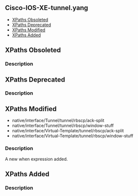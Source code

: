 ## Cisco-IOS-XE-tunnel.yang


- [XPaths Obsoleted](#xpaths-obsoleted)
- [XPaths Deprecated](#xpaths-deprecated)
- [XPaths Modified](#xpaths-modified)
- [XPaths Added](#xpaths-added)

## XPaths Obsoleted

### Description

## XPaths Deprecated

### Description

## XPaths Modified

- native/interface/Tunnel/tunnel/rbscp/ack-split
- native/interface/Tunnel/tunnel/rbscp/window-stuff
- native/interface/Virtual-Template/tunnel/rbscp/ack-split
- native/interface/Virtual-Template/tunnel/rbscp/window-stuff

### Description

A new when expression added.

## XPaths Added

### Description
